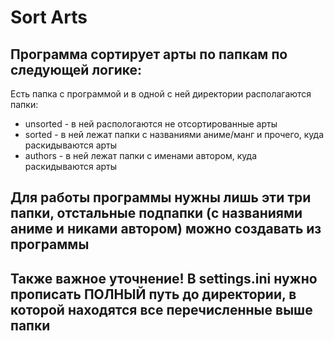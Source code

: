 # Sort Arts
## Программа сортирует арты по папкам по следующей логике:
Есть папка с программой и в одной с ней директории располагаются папки:
- unsorted - в ней распологаются не отсортированные арты
- sorted - в ней лежат папки с названиями аниме/манг и прочего, куда раскидываются арты
- authors - в ней лежат папки с именами автором, куда раскидываются арты

## Для работы программы нужны лишь эти три папки, отстальные подпапки (с названиями аниме и никами автором) можно создавать из программы
## Также важное уточнение! В settings.ini нужно прописать ПОЛНЫЙ путь до директории, в которой находятся все перечисленные выше папки

